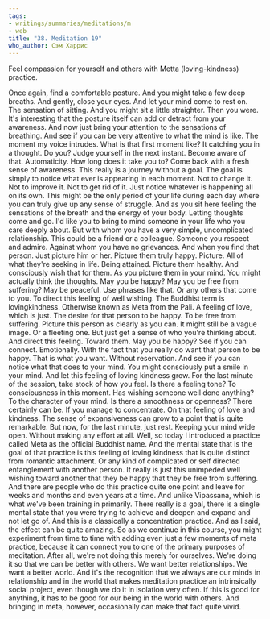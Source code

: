 ```yaml
---
tags:
- writings/summaries/meditations/m
- web
title: "38. Meditation 19"
who_author: Сэм Харрис
---
```


Feel compassion for yourself and others with Metta (loving-kindness) practice.

Once again, find a comfortable posture. And you might take a few deep breaths. And gently, close your eyes. And let your mind come to rest on. The sensation of sitting. And you might sit a little straighter. Then you were. It's interesting that the posture itself can add or detract from your awareness. And now just bring your attention to the sensations of breathing. And see if you can be very attentive to what the mind is like. The moment my voice intrudes. What is that first moment like? It catching you in a thought. Do you? Judge yourself in the next instant. Become aware of that. Automaticity. How long does it take you to? Come back with a fresh sense of awareness. This really is a journey without a goal. The goal is simply to notice what ever is appearing in each moment. Not to change it. Not to improve it. Not to get rid of it. Just notice whatever is happening all on its own. This might be the only period of your life during each day where you can truly give up any sense of struggle. And as you sit here feeling the sensations of the breath and the energy of your body. Letting thoughts come and go. I'd like you to bring to mind someone in your life who you care deeply about. But with whom you have a very simple, uncomplicated relationship. This could be a friend or a colleague. Someone you respect and admire. Against whom you have no grievances. And when you find that person. Just picture him or her. Picture them truly happy. Picture. All of what they're seeking in life. Being attained. Picture them healthy. And consciously wish that for them. As you picture them in your mind. You might actually think the thoughts. May you be happy? May you be free from suffering? May be peaceful. Use phrases like that. Or any others that come to you. To direct this feeling of well wishing. The Buddhist term is lovingkindness. Otherwise known as Meta from the Pali. A feeling of love, which is just. The desire for that person to be happy. To be free from suffering. Picture this person as clearly as you can. It might still be a vague image. Or a fleeting one. But just get a sense of who you're thinking about. And direct this feeling. Toward them. May you be happy? See if you can connect. Emotionally. With the fact that you really do want that person to be happy. That is what you want. Without reservation. And see if you can notice what that does to your mind. You might consciously put a smile in your mind. And let this feeling of loving kindness grow. For the last minute of the session, take stock of how you feel. Is there a feeling tone? To consciousness in this moment. Has wishing someone well done anything? To the character of your mind. Is there a smoothness or openness? There certainly can be. If you manage to concentrate. On that feeling of love and kindness. The sense of expansiveness can grow to a point that is quite remarkable. But now, for the last minute, just rest. Keeping your mind wide open. Without making any effort at all. Well, so today I introduced a practice called Meta as the official Buddhist name. And the mental state that is the goal of that practice is this feeling of loving kindness that is quite distinct from romantic attachment. Or any kind of complicated or self directed entanglement with another person. It really is just this unimpeded well wishing toward another that they be happy that they be free from suffering. And there are people who do this practice quite one point and leave for weeks and months and even years at a time. And unlike Vipassana, which is what we've been training in primarily. There really is a goal, there is a single mental state that you were trying to achieve and deepen and expand and not let go of. And this is a classically a concentration practice. And as I said, the effect can be quite amazing. So as we continue in this course, you might experiment from time to time with adding even just a few moments of meta practice, because it can connect you to one of the primary purposes of meditation. After all, we're not doing this merely for ourselves. We're doing it so that we can be better with others. We want better relationships. We want a better world. And it's the recognition that we always are our minds in relationship and in the world that makes meditation practice an intrinsically social project, even though we do it in isolation very often. If this is good for anything, it has to be good for our being in the world with others. And bringing in meta, however, occasionally can make that fact quite vivid.